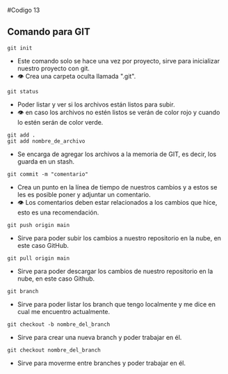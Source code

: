 #Codigo 13

## Comando para GIT
```
git init
```
- Este comando solo se hace una vez por proyecto, sirve para inicializar nuestro proyecto con git.
- :eye: Crea una carpeta oculta llamada ".git".

```
git status
```
- Poder listar y ver si los archivos están listos para subir.
- :eye: en caso los archivos no estén listos se verán de color rojo y cuando lo estén serán de color verde.

```
git add .
git add nombre_de_archivo
```
- Se encarga de agregar los archivos a la memoria de GIT, es decir, los guarda en un stash.

```
git commit -m "comentario"
```
- Crea un punto en la línea de tiempo de nuestros cambios y a estos se les es posible poner y adjuntar un comentario.
- :eye: Los comentarios deben estar relacionados a los cambios que hice, esto es una recomendación.

```
git push origin main
```
- Sirve para poder subir los cambios a nuestro repositorio en la nube, en este caso GitHub.

```
git pull origin main
```
- Sirve para poder descargar los cambios de nuestro repositorio en la nube, en este caso Github.

```
git branch
```
- Sirve para poder listar los branch que tengo localmente y me dice en cual me encuentro actualmente.

```
git checkout -b nombre_del_branch
```
- Sirve para crear una nueva branch y poder trabajar en él.

```
git checkout nombre_del_branch
```
- Sirve para moverme entre branches y poder trabajar en él.
